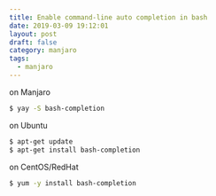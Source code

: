 ```yaml
---
title: Enable command-line auto completion in bash
date: 2019-03-09 19:12:01
layout: post
draft: false
category: manjaro
tags:
  - manjaro
---
```



on Manjaro

```bash
$ yay -S bash-completion
```

on Ubuntu

```bash
$ apt-get update
$ apt-get install bash-completion
```


on CentOS/RedHat

```bash
$ yum -y install bash-completion
```
